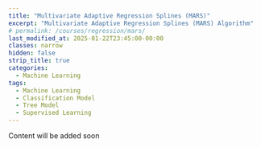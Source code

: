 ```yaml
---
title: "Multivariate Adaptive Regression Splines (MARS)"
excerpt: "Multivariate Adaptive Regression Splines (MARS) Algorithm"
# permalink: /courses/regression/mars/
last_modified_at: 2025-01-22T23:45:00-00:00
classes: narrow
hidden: false
strip_title: true
categories:
  - Machine Learning
tags: 
  - Machine Learning
  - Classification Model
  - Tree Model
  - Supervised Learning
---
```

Content will be added soon
